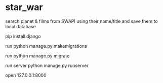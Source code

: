 # star_war
search planet &amp; films from SWAPI using their name/title and save them to local database

pip install django

run python manage.py makemigrations 

run python manage.py migrate

run server python manage.py runserver

open 127.0.0.1:8000 
